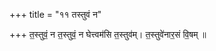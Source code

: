 +++
title = "११ तस्तुवं न"

+++
त॒स्तुवं॒ न त॒स्तुवं॒ न घेत्त्वम॑सि त॒स्तुव॑म्। त॒स्तुवे॑नार॒सं वि॒षम् ॥